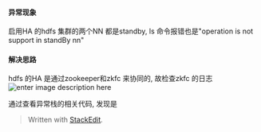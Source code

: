 #### 异常现象
启用HA 的hdfs 集群的两个NN 都是standby, ls 命令报错也是"operation is not support in standBy nn"

#### 解决思路
hdfs 的HA 是通过zookeeper和zkfc 来协同的, 故检查zkfc 的日志
![enter image description here](https://drive.google.com/uc?id=1UemY2eTs8V3bjp08e7XZJPFsmybyODUU)

通过查看异常栈的相关代码, 发现是

> Written with [StackEdit](https://stackedit.io/).
<!--stackedit_data:
eyJoaXN0b3J5IjpbLTIxNDY0NzI3OTFdfQ==
-->
